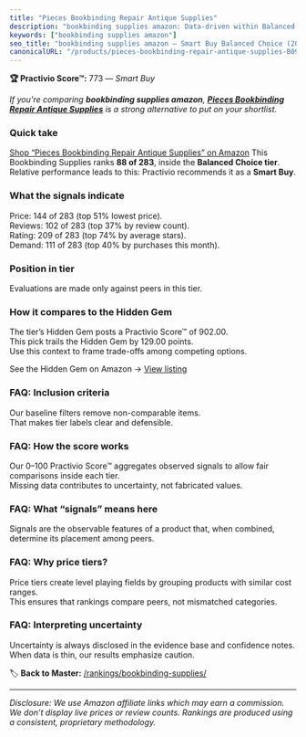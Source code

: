 ```yaml
---
title: "Pieces Bookbinding Repair Antique Supplies"
description: "bookbinding supplies amazon: Data-driven within Balanced Choice ranking using the Practivio Score™. Positioned by quality, value, demand, findability, momentum."
keywords: ["bookbinding supplies amazon"]
seo_title: "bookbinding supplies amazon — Smart Buy Balanced Choice (2025)"
canonicalURL: "/products/pieces-bookbinding-repair-antique-supplies-B093FPSM4F/"
---
```


**🏆 Practivio Score™:** 773 — _Smart Buy_


*If you're comparing **bookbinding supplies amazon**, **[Pieces Bookbinding Repair Antique Supplies](https://www.amazon.com/dp/B093FPSM4F?tag=practivio-20)** is a strong alternative to put on your shortlist.*
### Quick take
[Shop “Pieces Bookbinding Repair Antique Supplies” on Amazon](https://www.amazon.com/dp/B093FPSM4F?tag=practivio-20)
This Bookbinding Supplies ranks **88 of 283**, inside the **Balanced Choice tier**.  
Relative performance leads to this: Practivio recommends it as a **Smart Buy**.

### What the signals indicate
Price: 144 of 283 (top 51% lowest price).  
Reviews: 102 of 283 (top 37% by review count).  
Rating: 209 of 283 (top 74% by average stars).  
Demand: 111 of 283 (top 40% by purchases this month).

### Position in tier
Evaluations are made only against peers in this tier.

### How it compares to the Hidden Gem
The tier’s Hidden Gem posts a Practivio Score™ of 902.00.  
This pick trails the Hidden Gem by 129.00 points.  
Use this context to frame trade-offs among competing options.  

See the Hidden Gem on Amazon → [View listing](https://www.amazon.com/dp/B0987JPQ74?tag=practivio-20)

### FAQ: Inclusion criteria
Our baseline filters remove non-comparable items.  
That makes tier labels clear and defensible.

### FAQ: How the score works
Our 0–100 Practivio Score™ aggregates observed signals to allow fair comparisons inside each tier.  
Missing data contributes to uncertainty, not fabricated values.

### FAQ: What “signals” means here
Signals are the observable features of a product that, when combined, determine its placement among peers.

### FAQ: Why price tiers?
Price tiers create level playing fields by grouping products with similar cost ranges.  
This ensures that rankings compare peers, not mismatched categories.

### FAQ: Interpreting uncertainty
Uncertainty is always disclosed in the evidence base and confidence notes.  
When data is thin, our results emphasize caution.


🏷️ **Back to Master:** [/rankings/bookbinding-supplies/](/rankings/bookbinding-supplies/)

---
_Disclosure: We use Amazon affiliate links which may earn a commission. We don’t display live prices or review counts. Rankings are produced using a consistent, proprietary methodology._
